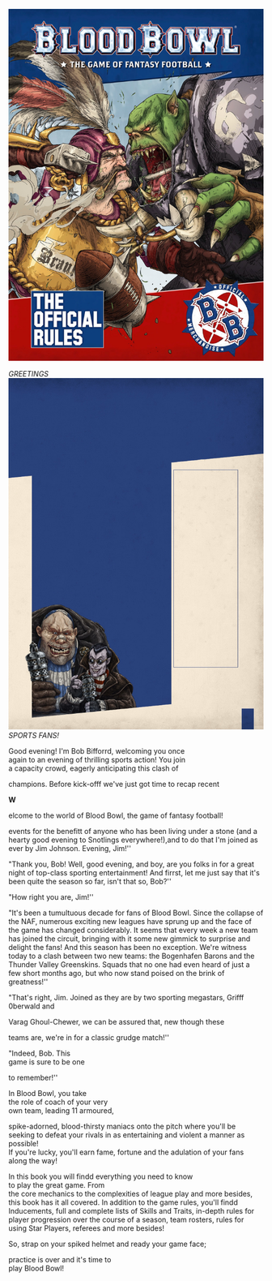 ![](media/core_rules/image100.jpg)

*GREETINGS*
![](media/core_rules/image101.jpg)*SPORTS FANS!*

Good evening! I'm Bob Bifforrd, welcoming you once\
again to an evening of thrilling sports action! You join\
a capacity crowd, eagerly anticipating this clash of

champions. Before kick-offf we've just got time to recap recent

**W**

elcome to the world of Blood Bowl, the game of fantasy football!

events for the benefitt of anyone who has been living under a stone
(and a hearty good evening to Snotlings everywhere!),and to do that
I'm joined as ever by Jim Johnson. Evening, Jim!''

"Thank you, Bob! Well, good evening, and boy, are you folks in for a
great night of top-class sporting entertainment! And firrst, let me
just say that it's been quite the season so far, isn't that so, Bob?''

"How right you are, Jim!''

"It's been a tumultuous decade for fans of Blood Bowl. Since the
collapse of the NAF, numerous exciting new leagues have sprung up and
the face of the game has changed considerably. It seems that every
week a new team has joined the circuit, bringing with it some new
gimmick to surprise and delight the fans! And this season has been no
exception. We're witness today to a clash between two new teams: the
Bogenhafen Barons and the Thunder Valley Greenskins. Squads that no
one had even heard of just a few short months ago, but who now stand
poised on the brink of greatness!''

"That's right, Jim. Joined as they are by two sporting megastars,
Grifff 0berwald and

Varag Ghoul-Chewer, we can be assured that, new though these

teams are, we're in for a classic grudge match!''

"Indeed, Bob. This\
game is sure to be one

to remember!''

In Blood Bowl, you take\
the role of coach of your very\
own team, leading 11 armoured,

spike-adorned, blood-thirsty maniacs onto the pitch where you'll be
seeking to defeat your rivals in as entertaining and violent a manner as
possible!\
If you're lucky, you'll earn fame, fortune and the adulation of your
fans along the way!

In this book you will findd everything you need to know\
to play the great game. From\
the core mechanics to the complexities of league play and more besides,
this book has it all covered. In addition to the game rules, you'll
findd Inducements, full and complete lists of Skills and Traits,
in-depth rules for player progression over the course of a season, team
rosters, rules for using Star Players, referees and more besides!

So, strap on your spiked helmet and ready your game face;

practice is over and it's time to\
play Blood Bowl!
